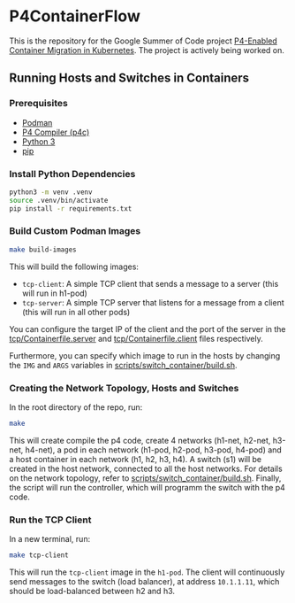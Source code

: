# P4ContainerFlow

This is the repository for the Google Summer of Code project [P4-Enabled Container Migration in Kubernetes](https://summerofcode.withgoogle.com/programs/2024/projects/sYbpOJhD). The project is actively being worked on.


## Running Hosts and Switches in Containers
### Prerequisites
- [Podman](https://podman.io/docs/installation)
- [P4 Compiler (p4c)](https://github.com/p4lang/p4c)
- [Python 3](https://www.python.org/downloads/)
- [pip](https://pip.pypa.io/en/stable/installation/)

### Install Python Dependencies
```bash
python3 -m venv .venv
source .venv/bin/activate
pip install -r requirements.txt
```

### Build Custom Podman Images
```bash
make build-images
```
This will build the following images:
- `tcp-client`: A simple TCP client that sends a message to a server (this will run in h1-pod)
- `tcp-server`: A simple TCP server that listens for a message from a client (this will run in all other pods)

You can configure the target IP of the client and the port of the server in the [tcp/Containerfile.server](tcp/Containerfile.server) and [tcp/Containerfile.client](tcp/Containerfile.client) files respectively.

Furthermore, you can specify which image to run in the hosts by changing the `IMG` and `ARGS` variables in [scripts/switch_container/build.sh](scripts/switch_container/build.sh).

### Creating the Network Topology, Hosts and Switches
In the root directory of the repo, run:
```bash
make
```
This will create compile the p4 code, create 4 networks (h1-net, h2-net, h3-net, h4-net), a pod in each network (h1-pod, h2-pod, h3-pod, h4-pod) and a host container in each network (h1, h2, h3, h4). A switch (s1) will be created in the host network, connected to all the host networks. For details on the network topology, refer to [scripts/switch_container/build.sh](scripts/switch_container/build.sh).
Finally, the script will run the controller, which will programm the switch with the p4 code.

### Run the TCP Client
In a new terminal, run:
```bash
make tcp-client
```
This will run the `tcp-client` image in the `h1-pod`. The client will continuously send messages to the switch (load balancer), at address `10.1.1.11`, which should be load-balanced between h2 and h3.
